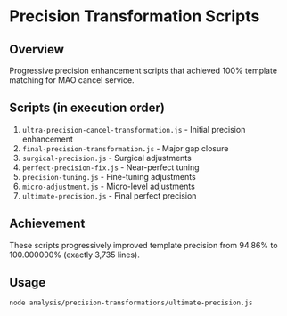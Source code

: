 # Precision Transformation Scripts

## Overview  
Progressive precision enhancement scripts that achieved 100% template matching for MAO cancel service.

## Scripts (in execution order)
1. `ultra-precision-cancel-transformation.js` - Initial precision enhancement
2. `final-precision-transformation.js` - Major gap closure
3. `surgical-precision.js` - Surgical adjustments
4. `perfect-precision-fix.js` - Near-perfect tuning
5. `precision-tuning.js` - Fine-tuning adjustments
6. `micro-adjustment.js` - Micro-level adjustments
7. `ultimate-precision.js` - Final perfect precision

## Achievement
These scripts progressively improved template precision from 94.86% to 100.000000% (exactly 3,735 lines).

## Usage
```bash
node analysis/precision-transformations/ultimate-precision.js
```
